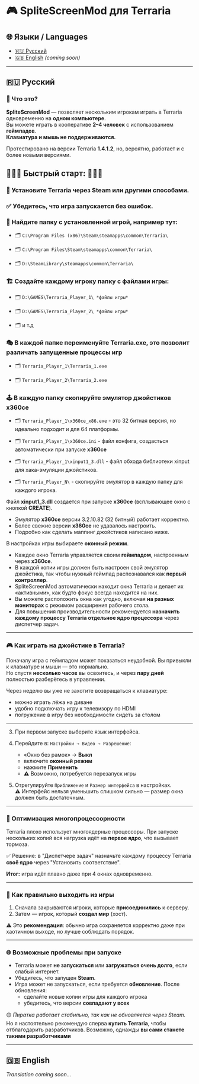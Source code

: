 # 🎮 SpliteScreenMod для Terraria

## 🌐 Языки / Languages
- [🇷🇺 Русский](#русский)
- [🇬🇧 English](#english) *(coming soon)*

---

## 🇷🇺 Русский

### 🧩 Что это?

**SpliteScreenMod** — позволяет нескольким игрокам играть в Terraria одновременно на **одном компьютере**.  
Вы можете играть в кооперативе **2–4 человек** с использованием **геймпадов**.  
**Клавиатура и мышь не поддерживаются.**

Протестировано на версии Terraria **1.4.1.2**, но, вероятно, работает и с более новыми версиями.


## 🚀🚀🚀 Быстрый старт: 🚀🚀🚀

### 🎁 Установите Terraria через Steam или другими способами.

### ✅ Убедитесь, что игра запускается без ошибок.

### 🔎 Найдите папку с установленной игрой, например тут:
   
   - 🗂️ `C:\Program Files (x86)\Steam\steamapps\common\Terraria\`
     
   - 🗂️ `C:\Program Files\Steam\steamapps\common\Terraria\`
     
   - 🗂️ `D:\SteamLibrary\steamapps\common\Terraria\`

### 🏗️ Создайте каждому игроку папку с файлами игры:
   
  - 🗂️ `D:\GAMES\Terraria_Player_1\ *файлы игры*`
     
  - 🗂️ `D:\GAMES\Terraria_Player_2\ *файлы игры*`
     
  - 🗂️ и т.д

### 🎭 В каждой папке переименуйте Terraria.exe, это позволит различать запущенные процессы игр
  
  - 🗂️ `Terraria_Player_1\Terraria_1.exe`
  
  - 🗂️ `Terraria_Player_2\Terraria_2.exe`

### 🕹️ В каждую папку скопируйте эмулятор джойстиков **x360ce**

  - 🗂️  `Terraria_Player_1\x360ce_x86.exe` - это 32 битная версия, но идеально подходит и для 64 платформы.
    
  - 🗂️  `Terraria_Player_1\x360ce.ini` - файл конфига, создасться автоматически при запуске **x360ce**
    
  - 🗂️  `Terraria_Player_1\xinput1_3.dll` - файл обхода библиотеки xinput для хака-эмуляции джойстиков.
  
  - 🗂️  `Terraria_Player_N\` - скопируйте эмулятор в каждую папку для каждого игрока.

Файл **xinput1_3.dll** создается при запуске **x360ce** (всплывающее окно с кнопкой **CREATE**).

- Эмулятор **x360ce** версии 3.2.10.82 (32 битный) работает корректно.
- Более свежие версии **x360ce** не удавалось настроить.
- Подробно как сделать маппинг джойстиков написано ниже.



В настройках игры выбираете **оконный режим**.
- Каждое окно Terraria управляется своим **геймпадом**, настроенным через **x360ce**.
- В каждой копии игры должен быть настроен свой эмулятор джойстика, так чтобы нужный геймпад распознавался как **первый контроллер**.
- SpliteScreenMod автоматически находит окна Terraria и делает их «активными», как будто фокус всегда находится на них.
- Вы можете расположить окна как угодно, включая **на разных мониторах** с режимом расширения рабочего стола.
- Для повышения производительности рекомендуется **назначить каждому процессу Terraria отдельное ядро процессора** через диспетчер задач.

---

### 🎮 Как играть на джойстике в Terraria?

Поначалу игра с геймпадом может показаться неудобной. Вы привыкли к клавиатуре и мыши — это нормально.  
Но спустя **несколько часов** вы освоитесь, и через **пару дней** полностью разберётесь в управлении.  

Через неделю вы уже не захотите возвращаться к клавиатуре:  
- можно играть лёжа на диване  
- удобно подключать игру к телевизору по HDMI  
- погружение в игру без необходимости сидеть за столом

---


3. При первом запуске выберите язык интерфейса.  
4. Перейдите в: `Настройки → Видео → Разрешение`:  
   - «Окно без рамок» → **Выкл**  
   - включите **оконный режим**  
   - нажмите **Применить**  
   - ⚠️ Возможно, потребуется перезапуск игры  


8. Отрегулируйте `Приближение` и `Размер интерфейса` в настройках.  
   ⚠️ Интерфейс нельзя уменьшить слишком сильно — размер окна должен быть достаточным.

---

### 🧠 Оптимизация многопроцессорности

Terraria плохо использует многоядерные процессоры. При запуске нескольких копий вся нагрузка идёт на **первое ядро**, что вызывает тормоза.

✅ Решение: в "Диспетчере задач" назначьте каждому процессу Terraria **своё ядро** через "Установить соответствие".

**Итог:** игра идёт плавно даже при 4 окнах одновременно.

---

### 🧼 Как правильно выходить из игры

1. Сначала закрываются игроки, которые **присоединились** к серверу.  
2. Затем — игрок, который **создал мир** (хост).  

⚠️ Это **рекомендация**: обычно игра сохраняется корректно даже при хаотичном выходе, но лучше соблюдать порядок.

---

### 🌐 Возможные проблемы при запуске

- Terraria может **не запускаться** или **загружаться очень долго**, если слабый интернет.  
- Убедитесь, что запущен **Steam**.  
- Игра может не запускаться, если требуется **обновление**. После обновления:
  - сделайте новые копии игры для каждого игрока  
  - убедитесь, что версии **совпадают у всех**  

🟡 *Пиратка работает стабильно, так как не обновляется через Steam.*
Но я настоятельно рекомендую сперва **купить Terraria**, чтобы отблагодарить разработчиков.
Возможно, однажды **вы сами станете такими разработчиками**

---

## 🇬🇧 English

*Translation coming soon...*
